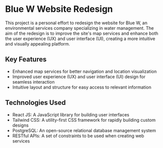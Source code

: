 # Blue W Website Redesign

This project is a personal effort to redesign the website for Blue W, an environmental services company specializing in water management. The aim of the redesign is to improve the site's map services and enhance both the user experience (UX) and user interface (UI), creating a more intuitive and visually appealing platform.

## Key Features

- Enhanced map services for better navigation and location visualization
- Improved user experience (UX) and user interface (UI) design for seamless interaction
- Intuitive layout and structure for easy access to relevant information

## Technologies Used

- React JS: A JavaScript library for building user interfaces
- Tailwind CSS: A utility-first CSS framework for rapidly building custom designs
- PostgreSQL: An open-source relational database management system
- RESTful APIs: A set of constraints to be used when creating web services
